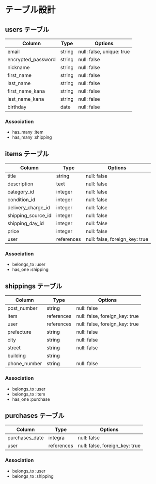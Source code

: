 # テーブル設計

## users テーブル

| Column             | Type   | Options     |
| ------------------ | ------ | ----------- |
| email              | string | null: false, unique: true |
| encrypted_password | string | null: false |
| nickname           | string | null: false |
| first_name         | string | null: false |
| last_name          | string | null: false |
| first_name_kana    | string | null: false |
| last_name_kana     | string | null: false |
| birthday           | date   | null: false |

### Association

- has_many :item
- has_many :shipping

## items テーブル

| Column             | Type       | Options                        |
| ------------------ | ---------- | ------------------------------ |
| title              | string     | null: false                    |
| description        | text       | null: false                    |
| category_id        | integer    | null: false                    |
| condition_id       | integer    | null: false                    |
| delivery_charge_id | integer    | null: false                    |
| shipping_source_id | integer    | null: false                    |
| shipping_day_id    | integer    | null: false                    |
| price              | integer    | null: false
| user               | references | null: false, foreign_key: true |


### Association

- belongs_to :user
- has_one :shipping


## shippings テーブル

| Column             | Type       | Options                        |
| ------------------ | ---------- | ------------------------------ |
| post_number        | string     | null: false                    |
| item               | references | null: false, foreign_key: true |
| user               | references | null: false, foreign_key: true |
| prefecture         | string     | null: false                    |
| city               | string     | null: false                    |
| street             | string     | null: false                    |
| building           | string     |                                |
| phone_number       | string     | null: false                    |



### Association

- belongs_to :user
- belongs_to :item
- has_one    :purchase

## purchases テーブル

| Column             | Type       | Options                        |
| ------------------ | ---------- | ------------------------------ |
| purchases_date     | integra    | null: false                    |
| user               | references | null: false, foreign_key: true |




### Association

- belongs_to :user
- belongs_to :shipping